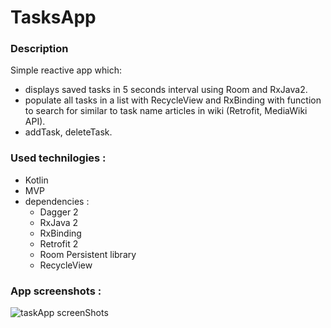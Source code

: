 # TasksApp

### Description 
Simple reactive app which: 
 - displays saved tasks in 5 seconds interval using Room and RxJava2.
 - populate all tasks in a list with RecycleView and RxBinding with function to search for 
   similar to task name articles in wiki (Retrofit, MediaWiki API).
 - addTask, deleteTask.

### Used technilogies :
  * Kotlin
  * MVP
  * dependencies :
    * Dagger 2
    * RxJava 2
    * RxBinding
    * Retrofit 2
    * Room Persistent library
    * RecycleView
    
### App screenshots : 
  <img src="https://github.com/mrkostua/TasksApp/blob/master/readMe_rxApp.png" alt="taskApp screenShots"/>
